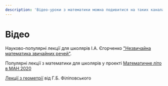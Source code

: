 ```yaml
---
description: 'Відео-уроки з математики можна подивитися на таких каналах:'
---
```


# Відео

Науково-популярні лекції для школярів І.А. Єгорченко ["Незвичайна математика звичайних речей"](https://l.facebook.com/l.php?u=https%3A%2F%2Fwww.youtube.com%2Fplaylist%3Flist%3DPLBoNQWTfdR3iEmM8cIcueNcDa-pya63S6%26fbclid%3DIwAR1ZFHwlqYJcjlWZDK9RSTmvQb0OenFda4P9X5cgz6XbFSwUEymYxe_u0EU&h=AT0-u5qYoB3YPnXohNciXPx3CIEOY6Y950mvwXxcfzun9PutTjt7bIz0oOWsXglv1NiQnYR_wP-lunlHUUStTEWZ2EHcu-wKaIBC_RVn8Q0K2VL8KVv940ivoieqj-iHoW89DA). 

Популярні лекції з математики для школярів у проекті [Математичне літо в МАН 2020](https://www.youtube.com/playlist?list=PLjId-bQQHLC2oe0usD3FlnLwdNy9VDAcN)

[Лекції з геометрії](https://www.youtube.com/playlist?list=PLjId-bQQHLC2SKhTicJnGNEJHOcFyMGNc) від Г.Б. Філіповського  
  


